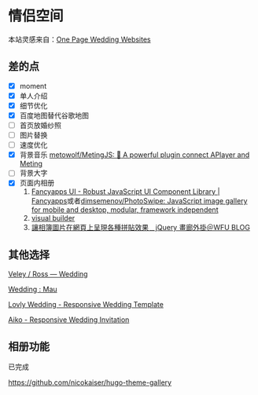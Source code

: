 # 情侣空间

本站灵感来自：[One Page Wedding Websites](https://html.slicemypage.com/mau-wb/wedding/index.html)

## 差的点

- [x] moment
- [x] 单人介绍
- [x] 细节优化
- [x] 百度地图替代谷歌地图
- [ ] 首页放婚纱照
- [ ] 图片替换
- [ ] 速度优化
- [x] 背景音乐
  [metowolf/MetingJS: :cake: A powerful plugin connect APlayer and Meting](https://github.com/metowolf/MetingJS)
- [ ] 背景大字
- [x] 页面内相册
  1. [Fancyapps UI - Robust JavaScript UI Component Library | Fancyapps](https://fancyapps.com/)或者[dimsemenov/PhotoSwipe: JavaScript image gallery for mobile and desktop, modular, framework independent](https://github.com/dimsemenov/PhotoSwipe)
  2. [visual builder](https://nanogallery2.nanostudio.org/builder.html)
  3. [讓相簿圖片在網頁上呈現各種拼貼效果﹍jQuery 畫廊外掛＠WFU BLOG](https://ww.wfublog.com/2019/08/nanogallery2-mosaic-layout.html)

## 其他选择

[Veley ⁠/ Ross — Wedding](https://veleyross.wedding/?ref=onepagelove)

[Wedding : Mau](https://html.slicemypage.com/mau-wb/wedding/index.html)

[Lovly Wedding - Responsive Wedding Template](https://irsfoundation.com/tf/templates/wedding/lovely-wedding/lovely-wedding/index-2.html#gallery)

[Aiko - Responsive Wedding Invitation](https://demo.lucky-roo.com/aiko-v1.0/)

## 相册功能

已完成

https://github.com/nicokaiser/hugo-theme-gallery